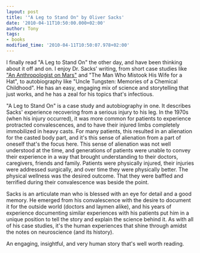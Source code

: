 ```yaml
---
layout: post
title: '"A Leg to Stand On" by Oliver Sacks'
date: '2010-04-11T10:50:00.000+02:00'
author: Tony
tags:
- books
modified_time: '2010-04-11T10:50:07.978+02:00'
---
```


I finally read "A Leg to Stand On" the other day, and have been thinking about
it off and on. I enjoy Dr. Sacks' writing, from short case studies like ["An
Anthropologist on Mars"](/2008-11-23-review-anthropologist-on-mars-by-oliver)
and "The Man Who Mistook His Wife for a Hat", to autobiography like "Uncle
Tungsten: Memories of a Chemical Childhood". He has an easy, engaging mix of
science and storytelling that just works, and he has a zeal for his topics
that's infectious.

"A Leg to Stand On" is a case study and autobiography in one. It describes
Sacks' experience recovering from a serious injury to his leg. In the
1970s (when his injury occurred), it was more common for patients to experience
protracted convalescences, and to have their injured limbs completely
immobilized in heavy casts. For many patients, this resulted in an
alienation for the casted body part, and it's this sense of alienation from a
part of oneself that's the focus here. This sense of alienation was not
well understood at the time, and generations of patients were unable to convey
their experience in a way that brought understanding to their doctors,
caregivers, friends and family. Patients were physically injured, their
injuries were addressed surgically, and over time they were physically better.
The physical wellness was the desired outcome. That they were
baffled and terrified during their convalescence was beside the point.

Sacks is an articulate man who is blessed with an eye for detail and a good
memory. He emerged from his convalescence with the desire to document it
for the outside world (doctors and laymen alike), and his years of experience
documenting similar experiences with his patients put him in a unique position
to tell the story and explain the science behind it. As with all of his
case studies, it's the human experiences that shine through amidst the notes on
neuroscience (and its history).

An engaging, insightful, and very human story that's well worth reading.